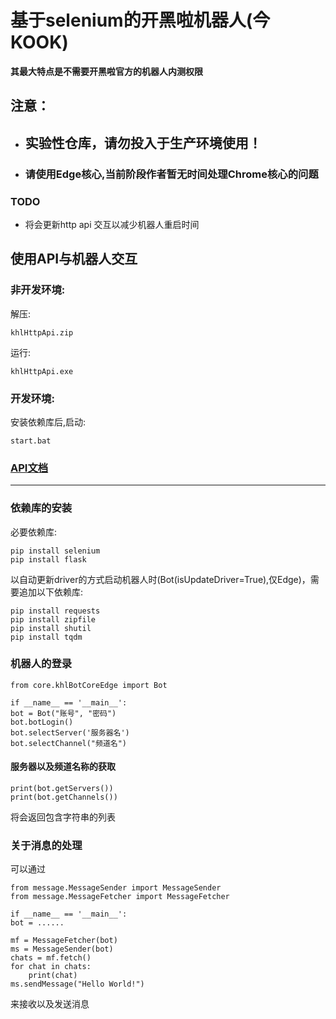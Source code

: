 # 基于selenium的开黑啦机器人(今KOOK)  
**其最大特点是不需要开黑啦官方的机器人内测权限**  
  
## 注意：
+ ## 实验性仓库，请勿投入于生产环境使用！ 
+ ### 请使用Edge核心,当前阶段作者暂无时间处理Chrome核心的问题
  
### TODO  
+ 将会更新http api 交互以减少机器人重启时间

## 使用API与机器人交互  
### 非开发环境:
解压:

    khlHttpApi.zip

运行:

    khlHttpApi.exe

### 开发环境:
安装依赖库后,启动:  
  
    start.bat  
  
### [API文档](https://github.com/PlumeIS/khlBot/blob/main/doc/khlHttpApi.md)  
  
---  
  
  
### 依赖库的安装  
必要依赖库:  
  
    pip install selenium
    pip install flask
  
以自动更新driver的方式启动机器人时(Bot(isUpdateDriver=True),仅Edge)，需要追加以下依赖库:  
  
    pip install requests
    pip install zipfile
    pip install shutil
    pip install tqdm
  
### 机器人的登录 
    from core.khlBotCoreEdge import Bot
    
    if __name__ == '__main__':
    bot = Bot("账号", "密码")
    bot.botLogin()
    bot.selectServer('服务器名')
    bot.selectChannel("频道名")
  
#### 服务器以及频道名称的获取 
    print(bot.getServers())
    print(bot.getChannels())  
将会返回包含字符串的列表  
  
### 关于消息的处理  
可以通过  
  
    from message.MessageSender import MessageSender
    from message.MessageFetcher import MessageFetcher
    
    if __name__ == '__main__':
    bot = ......
    
    mf = MessageFetcher(bot)
    ms = MessageSender(bot)
    chats = mf.fetch()
    for chat in chats:
        print(chat)
    ms.sendMessage("Hello World!")
  
来接收以及发送消息  
  
